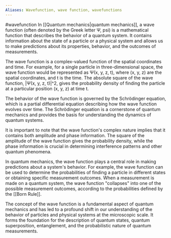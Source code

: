 ```yaml
---
Aliases: Wavefunction, wave function, wavefunctions
---
```

#wavefunction
In [[Quantum mechanics|quantum mechanics]], a wave function (often denoted by the Greek letter Ψ, psi) is a mathematical function that describes the behavior of a quantum system. It contains information about the state of a particle or a physical system and allows us to make predictions about its properties, behavior, and the outcomes of measurements.

The wave function is a complex-valued function of the spatial coordinates and time. For example, for a single particle in three-dimensional space, the wave function would be represented as Ψ(x, y, z, t), where (x, y, z) are the spatial coordinates, and t is the time. The absolute square of the wave function, |Ψ(x, y, z, t)|^2, gives the probability density of finding the particle at a particular position (x, y, z) at time t.

The behavior of the wave function is governed by the Schrödinger equation, which is a partial differential equation describing how the wave function evolves over time. The Schrödinger equation is a cornerstone of quantum mechanics and provides the basis for understanding the dynamics of quantum systems.

It is important to note that the wave function's complex nature implies that it contains both amplitude and phase information. The square of the amplitude of the wave function gives the probability density, while the phase information is crucial in determining interference patterns and other quantum phenomena.

In quantum mechanics, the wave function plays a central role in making predictions about a system's behavior. For example, the wave function can be used to determine the probabilities of finding a particle in different states or obtaining specific measurement outcomes. When a measurement is made on a quantum system, the wave function "collapses" into one of the possible measurement outcomes, according to the probabilities defined by the [[Born Rule]].

The concept of the wave function is a fundamental aspect of quantum mechanics and has led to a profound shift in our understanding of the behavior of particles and physical systems at the microscopic scale. It forms the foundation for the description of quantum states, quantum superposition, entanglement, and the probabilistic nature of quantum measurements.